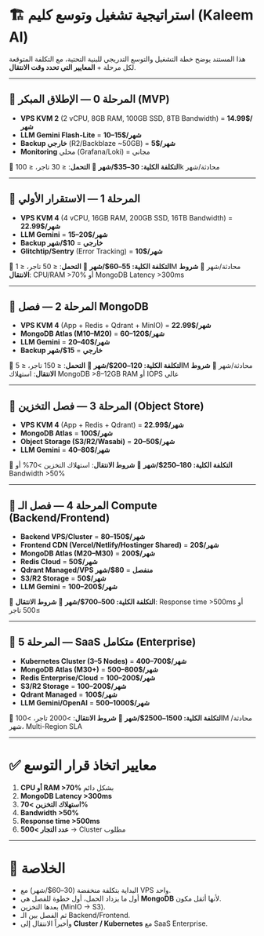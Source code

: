 # 🏗️ استراتيجية تشغيل وتوسع كليم (Kaleem AI)

هذا المستند يوضح خطة التشغيل والتوسع التدريجي للبنية التحتية، مع التكلفة المتوقعة لكل مرحلة + **المعايير التي تحدد وقت الانتقال**.

---

## 📍 المرحلة 0 — الإطلاق المبكر (MVP)
- **VPS KVM 2** (2 vCPU, 8GB RAM, 100GB SSD, 8TB Bandwidth) = **14.99$/شهر**
- **LLM Gemini Flash-Lite** = **10–15$/شهر**
- **Backup خارجي** (R2/Backblaze ~50GB) = **5$/شهر**
- **Monitoring** محلي (Grafana/Loki) = مجاني

📌 **التكلفة الكلية: 30–35$/شهر**
📌 **التحمل**: ≤ 30 تاجر، ≤ 100k محادثة/شهر

---

## 📍 المرحلة 1 — الاستقرار الأولي
- **VPS KVM 4** (4 vCPU, 16GB RAM, 200GB SSD, 16TB Bandwidth) = **22.99$/شهر**
- **LLM Gemini** = **15–20$/شهر**
- **Backup خارجي** = **10$/شهر**
- **Glitchtip/Sentry** (Error Tracking) = **10$/شهر**

📌 **التكلفة الكلية: 55–60$/شهر**
📌 **التحمل**: ≤ 50 تاجر، ≤ 1M محادثة/شهر
📌 **شروط الانتقال**: CPU/RAM >70% أو MongoDB Latency >300ms

---

## 📍 المرحلة 2 — فصل MongoDB
- **VPS KVM 4** (App + Redis + Qdrant + MinIO) = **22.99$/شهر**
- **MongoDB Atlas (M10–M20)** = **60–120$/شهر**
- **LLM Gemini** = **20–40$/شهر**
- **Backup خارجي** = **15$/شهر**

📌 **التكلفة الكلية: 120–200$/شهر**
📌 **التحمل**: ≤ 150 تاجر، ≤ 5M محادثة/شهر
📌 **شروط الانتقال**: استهلاك MongoDB >8–12GB RAM أو IOPS عالي

---

## 📍 المرحلة 3 — فصل التخزين (Object Store)
- **VPS KVM 4** (App + Redis + Qdrant) = **22.99$/شهر**
- **MongoDB Atlas** = **100$/شهر**
- **Object Storage (S3/R2/Wasabi)** = **20–50$/شهر**
- **LLM Gemini** = **40–80$/شهر**

📌 **التكلفة الكلية: 180–250$/شهر**
📌 **شروط الانتقال**: استهلاك التخزين >70% أو Bandwidth >50%

---

## 📍 المرحلة 4 — فصل الـ Compute (Backend/Frontend)
- **Backend VPS/Cluster** = **80–150$/شهر**
- **Frontend CDN (Vercel/Netlify/Hostinger Shared)** = **20$/شهر**
- **MongoDB Atlas (M20–M30)** = **200$/شهر**
- **Redis Cloud** = **50$/شهر**
- **Qdrant Managed/VPS منفصل** = **80$/شهر**
- **S3/R2 Storage** = **50$/شهر**
- **LLM Gemini** = **100–200$/شهر**

📌 **التكلفة الكلية: 500–700$/شهر**
📌 **شروط الانتقال**: Response time >500ms أو ≥500 تاجر

---

## 📍 المرحلة 5 — SaaS متكامل (Enterprise)
- **Kubernetes Cluster (3–5 Nodes)** = **400–700$/شهر**
- **MongoDB Atlas (M30+)** = **500–800$/شهر**
- **Redis Enterprise/Cloud** = **100–200$/شهر**
- **S3/R2 Storage** = **100–200$/شهر**
- **Qdrant Managed** = **100$/شهر**
- **LLM Gemini/OpenAI** = **500–1000$/شهر**

📌 **التكلفة الكلية: 1500–2500$/شهر**
📌 **شروط الانتقال**: >2000 تاجر، >100M محادثة/شهر، Multi-Region SLA

---

# ✅ معايير اتخاذ قرار التوسع

1. **CPU أو RAM >70%** بشكل دائم
2. **MongoDB Latency >300ms**
3. **استهلاك التخزين >70%**
4. **Bandwidth >50%**
5. **Response time >500ms**
6. **عدد التجار >500** → Cluster مطلوب

---

# 🎯 الخلاصة
- البداية بتكلفة منخفضة (30–60$/شهر) مع VPS واحد.
- أول ما يزداد الحمل، أول خطوة للفصل هي **MongoDB** لأنها أثقل مكون.
- بعدها التخزين (MinIO → S3).
- ثم الفصل بين الـ Backend/Frontend.
- وأخيراً الانتقال إلى **Cluster / Kubernetes** مع SaaS Enterprise.

